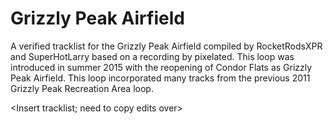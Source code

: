 # Grizzly Peak Airfield

A verified tracklist for the Grizzly Peak Airfield compiled by RocketRodsXPR and SuperHotLarry based on a recording by pixelated. This loop was introduced in summer 2015 with the reopening of Condor Flats as Grizzly Peak Airfield. This loop incorporated many tracks from the previous 2011 Grizzly Peak Recreation Area loop.

<Insert tracklist; need to copy edits over>